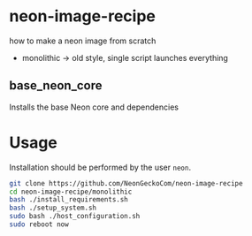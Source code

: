 # neon-image-recipe
how to make a neon image from scratch

- monolithic -> old style, single script launches everything

## base_neon_core
Installs the base Neon core and dependencies

# Usage
Installation should be performed by the user `neon`.

```bash
git clone https://github.com/NeonGeckoCom/neon-image-recipe
cd neon-image-recipe/monolithic
bash ./install_requirements.sh
bash ./setup_system.sh
sudo bash ./host_configuration.sh
sudo reboot now
```
